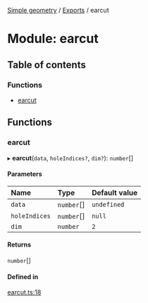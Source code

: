 [Simple geometry](../README.md) / [Exports](../modules.md) / earcut

# Module: earcut

## Table of contents

### Functions

- [earcut](earcut.md#earcut)

## Functions

### earcut

▸ **earcut**(`data`, `holeIndices?`, `dim?`): `number`[]

#### Parameters

| Name | Type | Default value |
| :------ | :------ | :------ |
| `data` | `number`[] | `undefined` |
| `holeIndices` | `number`[] | `null` |
| `dim` | `number` | `2` |

#### Returns

`number`[]

#### Defined in

[earcut.ts:18](https://github.com/RodionNikolaev/simple-geometry/blob/7b9e862/src/earcut.ts#L18)
